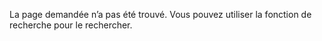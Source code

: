 La page demandée *<span id="missing-page"></span>* n’a pas été trouvé. Vous pouvez utiliser la fonction de recherche pour le rechercher.